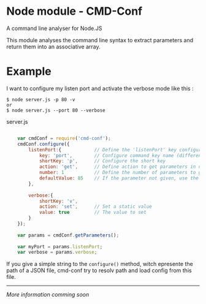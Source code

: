 Node module - **CMD-Conf**
==========================
A command line analyser for Node.JS

This module analyses the command line syntax to extract parameters 
and return them into an associative array.


# Example
I want to configure my listen port and activate the verbose mode like this :

	$ node server.js -p 80 -v
	or
	$ node server.js --port 80 --verbose

server.js
```javascript

	var cmdConf = require('cmd-conf');
	cmdConf.configure({
		listenPort:{			// Define the 'listenPort' key configuration
			key: 'port',		// Configure command key name (different than param key)
			shortKey: 'p',		// Configure the short key
			action: 'get',		// Define action to get parameters in commande line.
			number: 1			// Define the number of parameters to get. (They must be consecutive)
			defaultValue: 85	// If the parameter not given, use the default value;
		},
		
		verbose:{
			shortKey: 'v',
			action: 'set',		// Set a static value
			value: true			// The value to set
		}
	});
	
	var params = cmdConf.getParameters();
	
	var myPort = params.listenPort;
	var verbose = params.verbose;
```
If you give a simple string to the `configure()` method, witch epresente the path of 
a JSON file, cmd-conf try to resolv path and load config from this file.


-----------------------------------------------------------------
_More information comming soon_